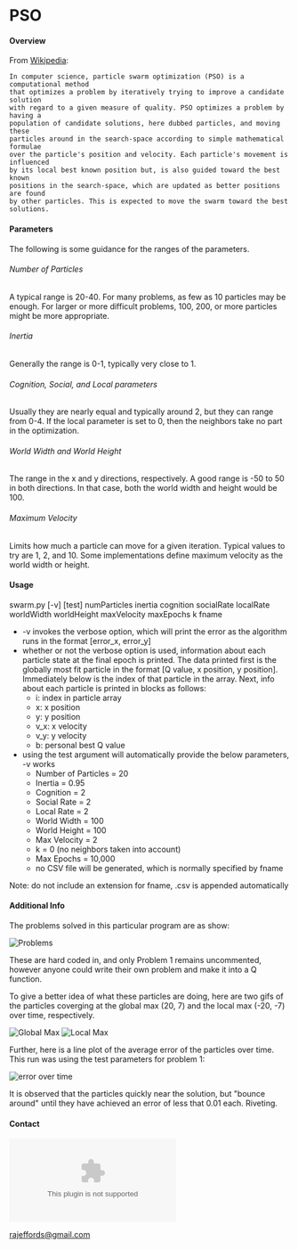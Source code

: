 # PSO
#### Overview
From [Wikipedia](http://en.wikipedia.org/wiki/Particle_swarm_optimization):
```
In computer science, particle swarm optimization (PSO) is a computational method 
that optimizes a problem by iteratively trying to improve a candidate solution 
with regard to a given measure of quality. PSO optimizes a problem by having a 
population of candidate solutions, here dubbed particles, and moving these 
particles around in the search-space according to simple mathematical formulae 
over the particle's position and velocity. Each particle's movement is influenced 
by its local best known position but, is also guided toward the best known 
positions in the search-space, which are updated as better positions are found 
by other particles. This is expected to move the swarm toward the best solutions.
```
#### Parameters
The following is some guidance for the ranges of the parameters. 

###### Number of Particles
A typical range is 20-40. For many problems, as few as 10 particles may be 
enough. For larger or more difficult problems, 100, 200, or more particles 
might be more appropriate. 

###### Inertia
Generally the range is 0-1, typically very close to 1. 

###### Cognition, Social, and Local parameters
Usually they are nearly equal and typically around 2, but they can range 
from 0-4. If the local parameter is set to 0, then the neighbors take no 
part in the optimization.

###### World Width and World Height
The range in the x and y directions, respectively. A good range is 
-50 to 50 in both directions. In that case, both the world width and height 
would be 100. 

###### Maximum Velocity
Limits how much a particle can move for a given iteration. Typical values 
to try are 1, 2, and 10. Some implementations define maximum velocity as the 
world width or height. 

#### Usage
swarm.py [-v] [test] numParticles inertia cognition socialRate localRate 
worldWidth worldHeight maxVelocity maxEpochs k fname

* -v invokes the verbose option, which will print the error as the algorithm
runs in the format [error_x, error_y]
* whether or not the verbose option is used, information about each particle
state at the final epoch is printed. The data printed first is the globally
most fit particle in the format [Q value, x position, y position]. Immediately
below is the index of that particle in the array. Next, info about each 
particle is printed in blocks as follows:
    * i:   index in particle array
    * x:   x position
    * y:   y position
    * v_x: x velocity
    * v_y: y velocity
    * b:   personal best Q value
* using the test argument will automatically provide the below parameters, -v works
    * Number of Particles = 20
    * Inertia             = 0.95
    * Cognition           = 2
    * Social Rate         = 2
    * Local Rate          = 2
    * World Width         = 100
    * World Height        = 100
    * Max Velocity        = 2
    * k                   = 0 (no neighbors taken into account)
    * Max Epochs          = 10,000
    * no CSV file will be generated, which is normally specified by fname

Note: do not include an extension for fname, .csv is appended automatically

#### Additional Info
The problems solved in this particular program are as show:

![Problems](http://i.imgur.com/G6yKPUZ.png)

These are hard coded in, and only Problem 1 remains uncommented, however
anyone could write their own problem and make it into a Q function.

To give a better idea of what these particles are doing, here are two gifs
of the particles coverging at the global max (20, 7) and the local max
(-20, -7) over time, respectively.

![Global Max](http://i.imgur.com/C6EIyyZ.gif) ![Local Max](http://i.imgur.com/hVmY8DB.gif)

Further, here is a line plot of the average error of the particles over time.
This run was using the test parameters for problem 1:

![error over time](http://i.imgur.com/qgeQQ4k.jpg)

It is observed that the particles quickly near the solution, but "bounce around"
until they have achieved an error of less that 0.01 each. Riveting.

#### Contact
![Richard Jeffords](richardjeffords.com)

rajeffords@gmail.com
